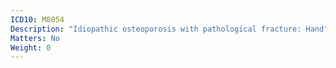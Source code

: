 ```yaml
---
ICD10: M8054
Description: "Idiopathic osteoporosis with pathological fracture: Hand"
Matters: No
Weight: 0
---
```


